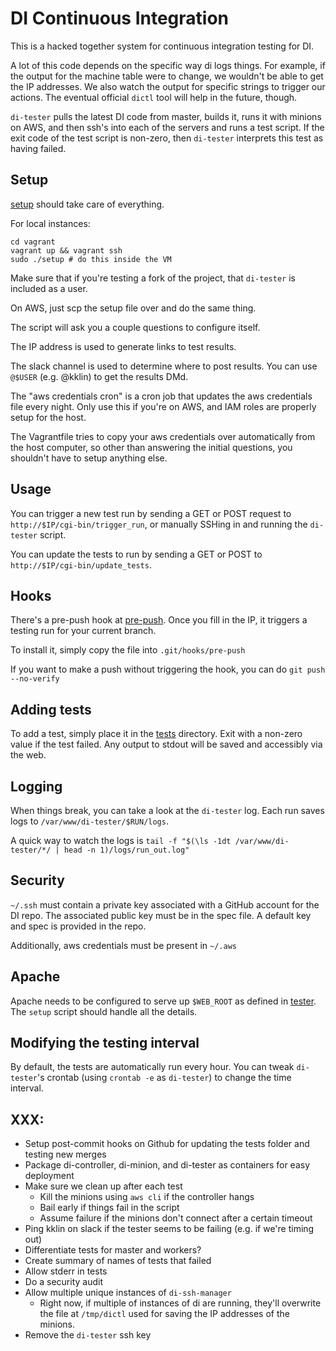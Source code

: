 # DI Continuous Integration

This is a hacked together system for continuous integration testing for DI.

A lot of this code depends on the specific way di logs things. For example,
if the output for the machine table were to change, we wouldn't be able to
get the IP addresses. We also watch the output for specific strings to trigger
our actions. The eventual official `dictl` tool will help in the future, though.

`di-tester` pulls the latest DI code from master, builds it, runs it with minions
on AWS, and then ssh's into each of the servers and runs a test script. If the
exit code of the test script is non-zero, then `di-tester` interprets this test
as having failed.

## Setup
[setup](vagrant/setup) should take care of everything.

For local instances:
```
cd vagrant
vagrant up && vagrant ssh
sudo ./setup # do this inside the VM
```

Make sure that if you're testing a fork of the project, that `di-tester` is included
as a user.

On AWS, just scp the setup file over and do the same thing.

The script will ask you a couple questions to configure itself.

The IP address is used to generate links to test results.

The slack channel is used to determine where to post results. You can
use `@$USER` (e.g. @kklin) to get the results DMd.

The "aws credentials cron" is a cron job that updates the aws credentials file
every night. Only use this if you're on AWS, and IAM roles are properly setup for the host.

The Vagrantfile tries to copy your aws credentials over automatically from the host computer,
so other than answering the initial questions, you shouldn't have to setup anything else.

## Usage
You can trigger a new test run by sending a GET or POST request to `http://$IP/cgi-bin/trigger_run`,
or manually SSHing in and running the `di-tester` script.

You can update the tests to run by sending a GET or POST to `http://$IP/cgi-bin/update_tests`.

## Hooks
There's a pre-push hook at [pre-push](config/hooks/pre-push). Once you fill in the IP, it triggers a
testing run for your current branch.

To install it, simply copy the file into `.git/hooks/pre-push`

If you want to make a push without triggering the hook, you can do `git push --no-verify`

## Adding tests
To add a test, simply place it in the [tests](tests) directory. Exit with a
non-zero value if the test failed. Any output to stdout will be saved and
accessibly via the web.

## Logging
When things break, you can take a look at the `di-tester` log. Each run saves logs to
`/var/www/di-tester/$RUN/logs`.

A quick way to watch the logs is `tail -f "$(\ls -1dt /var/www/di-tester/*/ | head -n 1)/logs/run_out.log"`


## Security
`~/.ssh` must contain a private key associated with a GitHub account for the
DI repo. The associated public key must be in the spec file. A default key and
spec is provided in the repo.

Additionally, aws credentials must be present in `~/.aws`

## Apache
Apache needs to be configured to serve up `$WEB_ROOT` as defined in [tester](bin/tester).
The `setup` script should handle all the details.

## Modifying the testing interval
By default, the tests are automatically run every hour. You can tweak `di-tester`'s crontab
(using `crontab -e` as `di-tester`) to change the time interval.

## XXX:
- Setup post-commit hooks on Github for updating the tests folder and testing new merges
- Package di-controller, di-minion, and di-tester as containers for easy deployment
- Make sure we clean up after each test
    - Kill the minions using `aws cli` if the controller hangs
    - Bail early if things fail in the script
    - Assume failure if the minions don't connect after a certain timeout
- Ping kklin on slack if the tester seems to be failing (e.g. if we're timing out)
- Differentiate tests for master and workers?
- Create summary of names of tests that failed
- Allow stderr in tests
- Do a security audit
- Allow multiple unique instances of `di-ssh-manager`
    - Right now, if multiple of instances of di are running, they'll overwrite the
file at `/tmp/dictl` used for saving the IP addresses of the minions.
- Remove the `di-tester` ssh key

